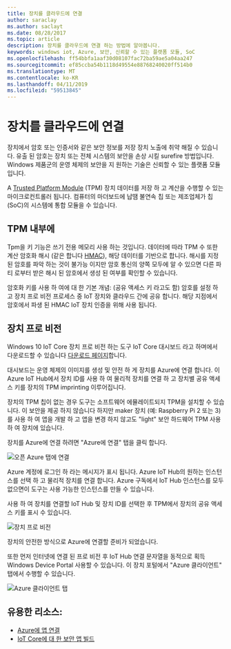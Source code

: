 ```yaml
---
title: 장치를 클라우드에 연결
author: saraclay
ms.author: saclayt
ms.date: 08/28/2017
ms.topic: article
description: 장치를 클라우드에 연결 하는 방법에 알아봅니다.
keywords: windows iot, Azure, 보안, 신뢰할 수 있는 플랫폼 모듈, SoC
ms.openlocfilehash: ff54bbfa1aaf30d08107fac72ba59ae5a04aa247
ms.sourcegitcommit: ef85ccba54b1118d49554e88768240020ff514b0
ms.translationtype: MT
ms.contentlocale: ko-KR
ms.lasthandoff: 04/11/2019
ms.locfileid: "59513845"
---
```

# <a name="connect-your-device-to-the-cloud"></a>장치를 클라우드에 연결

장치에서 암호 또는 인증서와 같은 보안 정보를 저장 장치 노출에 취약 해질 수 있습니다. 유출 된 암호는 장치 또는 전체 시스템의 보안을 손상 시킬 surefire 방법입니다. Windows 제품군의 운영 체제의 보안을 지 원하는 기술은 신뢰할 수 있는 플랫폼 모듈입니다.

A [Trusted Platform Module](https://en.wikipedia.org/wiki/Trusted_Platform_Module) (TPM) 장치 데이터를 저장 하 고 계산을 수행할 수 있는 마이크로컨트롤러 됩니다. 컴퓨터의 마더보드에 납땜 불연속 칩 또는 제조업체가 칩 (SoC)의 시스템에 통합 모듈을 수 있습니다. 

## <a name="inside-the-tpm"></a>TPM 내부에 

Tpm을 키 기능은 쓰기 전용 메모리 사용 하는 것입니다. 데이터에 따라 TPM 수 또한 계산 암호화 해시 (같은 합니다 [HMAC](https://en.wikipedia.org/wiki/Hash-based_message_authentication_code)), 해당 데이터를 기반으로 합니다.
해시를 지정 된 암호를 파악 하는 것이 불가능 이지만 암호 통신의 양쪽 모두에 알 수 있으면 다른 파티 로부터 받은 해시 된 암호에서 생성 된 여부를 확인할 수 있습니다.

암호화 키를 사용 하 여에 대 한 기본 개념: (공유 액세스 키 라고도 함) 암호를 설정 하 고 장치 프로 비전 프로세스 중 IoT 장치와 클라우드 간에 공유 합니다. 해당 지점에서 암호에서 파생 된 HMAC IoT 장치 인증을 위해 사용 됩니다.

## <a name="device-provisioning"></a>장치 프로 비전 

Windows 10 IoT Core 장치 프로 비전 하는 도구 IoT Core 대시보드 라고 하며에서 다운로드할 수 있습니다 [다운로드 페이지](http://go.microsoft.com/fwlink/?LinkID=708576)합니다.

대시보드는 운영 체제의 이미지를 생성 및 안전 하 게 장치를 Azure에 연결 합니다. 이 Azure IoT Hub에서 장치 ID를 사용 하 여 물리적 장치를 연결 하 고 장치별 공유 액세스 키를 장치의 TPM imprinting 이루어집니다. 

장치의 TPM 칩이 없는 경우 도구는 소프트웨어 에뮬레이트되지 TPM을 설치할 수 있습니다. 이 보안을 제공 하지 않습니다 하지만 maker 장치 (예: Raspberry Pi 2 또는 3)를 사용 하 여 앱을 개발 하 고 앱을 변경 하지 않고도 "light" 보안 하드웨어 TPM 사용 하 여 장치에 있습니다. 

장치를 Azure에 연결 하려면 "Azure에 연결" 탭을 클릭 합니다.

![오픈 Azure 탭에 연결](../media/ConnectDeviceToCloud/Building_Secure_Apps_for_IoT_Core_Screen01.png)

Azure 계정에 로그인 하 라는 메시지가 표시 됩니다. Azure IoT Hub의 원하는 인스턴스를 선택 하 고 물리적 장치를 연결 합니다. Azure 구독에서 IoT Hub 인스턴스를 모두 없으면이 도구는 사용 가능한 인스턴스를 만들 수 있습니다. 

사용 하 여 장치를 연결할 IoT Hub 및 장치 ID를 선택한 후 TPM에서 장치의 공유 액세스 키를 표시 수 있습니다.

![장치 프로 비전](../media/ConnectDeviceToCloud/Building_Secure_Apps_for_IoT_Core_Screen02.png)

장치의 안전한 방식으로 Azure에 연결할 준비가 되었습니다. 

또한 먼저 인터넷에 연결 된 프로 비전 후 IoT Hub 연결 문자열을 동적으로 획득 Windows Device Portal 사용할 수 있습니다. 이 장치 포털에서 "Azure 클라이언트" 탭에서 수행할 수 있습니다.

![Azure 클라이언트 탭](../media/ConnectDeviceToCloud/azure-clients.png)

## <a name="helpful-resources"></a>유용한 리소스:
* [Azure에 앱 연결](../connect-to-cloud/ConnectAppToCloud.md)
* [IoT Core에 대 한 보안 앱 빌드](https://blogs.windows.com/buildingapps/2016/07/20/building-secure-apps-for-windows-iot-core/#oqFLXiWIL1iCF8j9.97)
